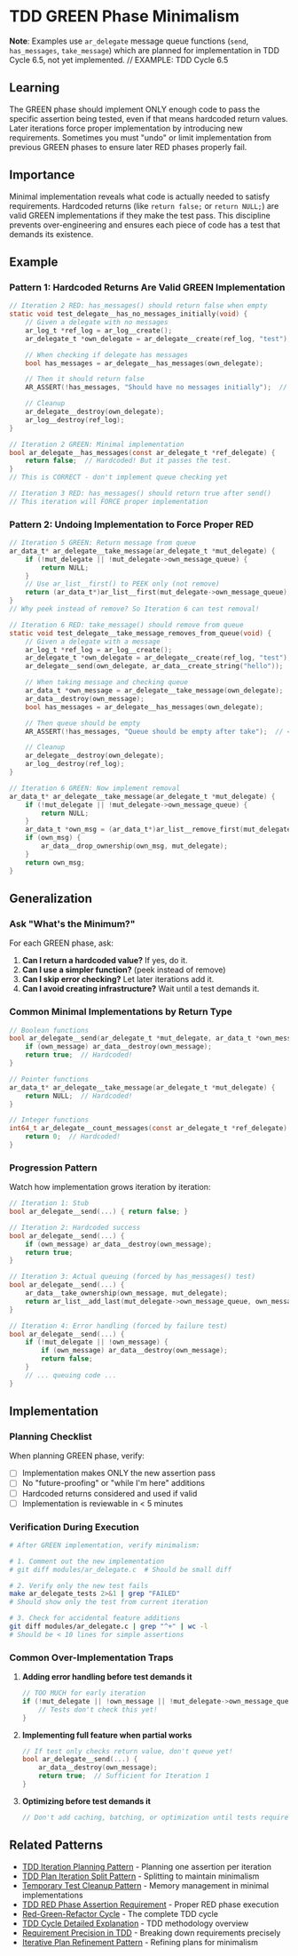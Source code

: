 # TDD GREEN Phase Minimalism

**Note**: Examples use `ar_delegate` message queue functions (`send`, `has_messages`, `take_message`) which are planned for implementation in TDD Cycle 6.5, not yet implemented.  // EXAMPLE: TDD Cycle 6.5

## Learning
The GREEN phase should implement ONLY enough code to pass the specific assertion being tested, even if that means hardcoded return values. Later iterations force proper implementation by introducing new requirements. Sometimes you must "undo" or limit implementation from previous GREEN phases to ensure later RED phases properly fail.

## Importance
Minimal implementation reveals what code is actually needed to satisfy requirements. Hardcoded returns (like `return false;` or `return NULL;`) are valid GREEN implementations if they make the test pass. This discipline prevents over-engineering and ensures each piece of code has a test that demands its existence.

## Example

### Pattern 1: Hardcoded Returns Are Valid GREEN Implementation

```c  // EXAMPLE: TDD Cycle 6.5 planned functions
// Iteration 2 RED: has_messages() should return false when empty
static void test_delegate__has_no_messages_initially(void) {
    // Given a delegate with no messages
    ar_log_t *ref_log = ar_log__create();
    ar_delegate_t *own_delegate = ar_delegate__create(ref_log, "test");

    // When checking if delegate has messages
    bool has_messages = ar_delegate__has_messages(own_delegate);

    // Then it should return false
    AR_ASSERT(!has_messages, "Should have no messages initially");  // ← FAILS (stub returns true)

    // Cleanup
    ar_delegate__destroy(own_delegate);
    ar_log__destroy(ref_log);
}

// Iteration 2 GREEN: Minimal implementation
bool ar_delegate__has_messages(const ar_delegate_t *ref_delegate) {
    return false;  // Hardcoded! But it passes the test.
}
// This is CORRECT - don't implement queue checking yet

// Iteration 3 RED: has_messages() should return true after send()
// This iteration will FORCE proper implementation
```

### Pattern 2: Undoing Implementation to Force Proper RED

```c  // EXAMPLE: TDD Cycle 6.5 planned functions
// Iteration 5 GREEN: Return message from queue
ar_data_t* ar_delegate__take_message(ar_delegate_t *mut_delegate) {
    if (!mut_delegate || !mut_delegate->own_message_queue) {
        return NULL;
    }
    // Use ar_list__first() to PEEK only (not remove)
    return (ar_data_t*)ar_list__first(mut_delegate->own_message_queue);
}
// Why peek instead of remove? So Iteration 6 can test removal!

// Iteration 6 RED: take_message() should remove from queue
static void test_delegate__take_message_removes_from_queue(void) {
    // Given a delegate with a message
    ar_log_t *ref_log = ar_log__create();
    ar_delegate_t *own_delegate = ar_delegate__create(ref_log, "test");
    ar_delegate__send(own_delegate, ar_data__create_string("hello"));

    // When taking message and checking queue
    ar_data_t *own_message = ar_delegate__take_message(own_delegate);
    ar_data__destroy(own_message);
    bool has_messages = ar_delegate__has_messages(own_delegate);

    // Then queue should be empty
    AR_ASSERT(!has_messages, "Queue should be empty after take");  // ← FAILS (still in queue!)

    // Cleanup
    ar_delegate__destroy(own_delegate);
    ar_log__destroy(ref_log);
}

// Iteration 6 GREEN: Now implement removal
ar_data_t* ar_delegate__take_message(ar_delegate_t *mut_delegate) {
    if (!mut_delegate || !mut_delegate->own_message_queue) {
        return NULL;
    }
    ar_data_t *own_msg = (ar_data_t*)ar_list__remove_first(mut_delegate->own_message_queue);
    if (own_msg) {
        ar_data__drop_ownership(own_msg, mut_delegate);
    }
    return own_msg;
}
```

## Generalization

### Ask "What's the Minimum?"
For each GREEN phase, ask:
1. **Can I return a hardcoded value?** If yes, do it.
2. **Can I use a simpler function?** (peek instead of remove)
3. **Can I skip error checking?** Let later iterations add it.
4. **Can I avoid creating infrastructure?** Wait until a test demands it.

### Common Minimal Implementations by Return Type
```c  // EXAMPLE: TDD Cycle 6.5 planned functions
// Boolean functions
bool ar_delegate__send(ar_delegate_t *mut_delegate, ar_data_t *own_message) {
    if (own_message) ar_data__destroy(own_message);
    return true;  // Hardcoded!
}

// Pointer functions
ar_data_t* ar_delegate__take_message(ar_delegate_t *mut_delegate) {
    return NULL;  // Hardcoded!
}

// Integer functions
int64_t ar_delegate__count_messages(const ar_delegate_t *ref_delegate) {  // EXAMPLE: Hypothetical function
    return 0;  // Hardcoded!
}
```

### Progression Pattern
Watch how implementation grows iteration by iteration:

```c  // EXAMPLE: TDD Cycle 6.5 planned functions
// Iteration 1: Stub
bool ar_delegate__send(...) { return false; }

// Iteration 2: Hardcoded success
bool ar_delegate__send(...) {
    if (own_message) ar_data__destroy(own_message);
    return true;
}

// Iteration 3: Actual queuing (forced by has_messages() test)
bool ar_delegate__send(...) {
    ar_data__take_ownership(own_message, mut_delegate);
    return ar_list__add_last(mut_delegate->own_message_queue, own_message);
}

// Iteration 4: Error handling (forced by failure test)
bool ar_delegate__send(...) {
    if (!mut_delegate || !own_message) {
        if (own_message) ar_data__destroy(own_message);
        return false;
    }
    // ... queuing code ...
}
```

## Implementation

### Planning Checklist
When planning GREEN phase, verify:
- [ ] Implementation makes ONLY the new assertion pass
- [ ] No "future-proofing" or "while I'm here" additions
- [ ] Hardcoded returns considered and used if valid
- [ ] Implementation is reviewable in < 5 minutes

### Verification During Execution
```bash
# After GREEN implementation, verify minimalism:

# 1. Comment out the new implementation
# git diff modules/ar_delegate.c  # Should be small diff

# 2. Verify only the new test fails
make ar_delegate_tests 2>&1 | grep "FAILED"
# Should show only the test from current iteration

# 3. Check for accidental feature additions
git diff modules/ar_delegate.c | grep "^+" | wc -l
# Should be < 10 lines for simple assertions
```

### Common Over-Implementation Traps
1. **Adding error handling before test demands it**
   ```c  // EXAMPLE: TDD Cycle 6.5 planned functions
   // TOO MUCH for early iteration
   if (!mut_delegate || !own_message || !mut_delegate->own_message_queue) {
       // Tests don't check this yet!
   }
   ```

2. **Implementing full feature when partial works**
   ```c  // EXAMPLE: TDD Cycle 6.5 planned functions
   // If test only checks return value, don't queue yet!
   bool ar_delegate__send(...) {
       ar_data__destroy(own_message);
       return true;  // Sufficient for Iteration 1
   }
   ```

3. **Optimizing before test demands it**
   ```c
   // Don't add caching, batching, or optimization until tests require it
   ```

## Related Patterns
- [TDD Iteration Planning Pattern](tdd-iteration-planning-pattern.md) - Planning one assertion per iteration
- [TDD Plan Iteration Split Pattern](tdd-plan-iteration-split-pattern.md) - Splitting to maintain minimalism
- [Temporary Test Cleanup Pattern](temporary-test-cleanup-pattern.md) - Memory management in minimal implementations
- [TDD RED Phase Assertion Requirement](tdd-red-phase-assertion-requirement.md) - Proper RED phase execution
- [Red-Green-Refactor Cycle](red-green-refactor-cycle.md) - The complete TDD cycle
- [TDD Cycle Detailed Explanation](tdd-cycle-detailed-explanation.md) - TDD methodology overview
- [Requirement Precision in TDD](requirement-precision-in-tdd.md) - Breaking down requirements precisely
- [Iterative Plan Refinement Pattern](iterative-plan-refinement-pattern.md) - Refining plans for minimalism
